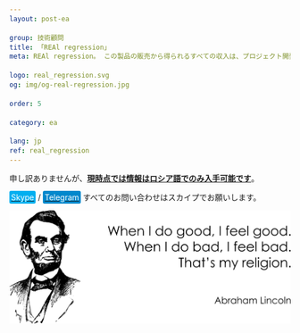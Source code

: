 ```yaml
---
layout: post-ea

group: 技術顧問
title: 「REAl regression」
meta: REAl regression。 この製品の販売から得られるすべての収入は、プロジェクト開発および慈善事業に使用されます。

logo: real_regression.svg
og: img/og-real-regression.jpg

order: 5

category: ea

lang: jp
ref: real_regression
---
```


申し訳ありませんが、**<a href="https://lincolnvirus.com/projects/ru/forex/real_regression.html" target="_blank">現時点では情報はロシア語でのみ入手可能です</a>**。

<a href="skype:chutkoy89?call" target="_blank"><span style="background-color:#00aff0; color:white; padding:3px; border-radius: 3px">Skype</span></a> / <a href="https://t.me/chutkoy" target="_blank"><span style="background-color:#0088cc; color:white; padding:3px; border-radius: 3px">Telegram</span></a> すべてのお問い合わせはスカイプでお願いします。</a>

<a data-fancybox="gallery" href="/img/programming/Lincoln.png"><img src="/img/programming/Lincoln.png" alt=""></a>
